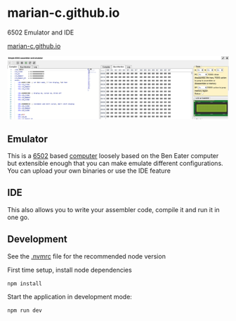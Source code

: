 # marian-c.github.io

6502 Emulator and IDE

[marian-c.github.io](https://marian-c.github.io)

[<img src="public/static_assets/screenshots/emulator_2.png">](https://marian-c.github.io)

## Emulator

This is a [6502](https://en.wikipedia.org/wiki/MOS_Technology_6502) based [computer](https://www.youtube.com/playlist?list=PLowKtXNTBypFbtuVMUVXNR0z1mu7dp7eH) loosely based on the Ben Eater computer
but extensible enough that you can make emulate different configurations. You can upload your 
own binaries or use the IDE feature

## IDE

This also allows you to write your assembler code, compile it and run it in one go.


## Development

See the [.nvmrc](.nvmrc) file for the recommended node version

First time setup, install node dependencies

```shell
npm install
```

Start the application in development mode:

```shell
npm run dev
```